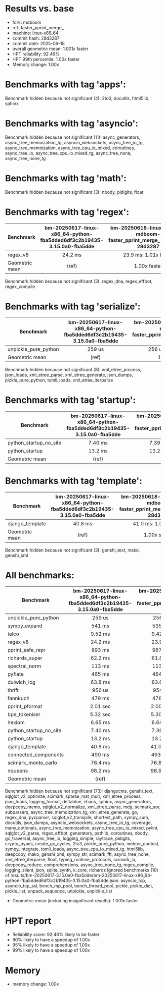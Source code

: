 # Results vs. base

- fork: mdboom
- ref: faster_pprint_merge_
- machine: linux-x86_64
- commit hash: 28d3287
- commit date: 2025-06-18
- overall geometric mean: 1.001x faster
- HPT reliability: 92.46%
- HPT 99th percentile: 1.00x faster
- Memory change: 1.00x

Benchmarks with tag 'apps':
===========================

Benchmark hidden because not significant (4): 2to3, docutils, html5lib, sphinx

Benchmarks with tag 'asyncio':
==============================

Benchmark hidden because not significant (11): async_generators, async_tree_memoization_tg, asyncio_websockets, async_tree_io_tg, async_tree_memoization, async_tree_cpu_io_mixed, coroutines, async_tree_io, async_tree_cpu_io_mixed_tg, async_tree_none, async_tree_none_tg

Benchmarks with tag 'math':
===========================

Benchmark hidden because not significant (3): nbody, pidigits, float

Benchmarks with tag 'regex':
============================

| Benchmark      | bm-20250617-linux-x86_64-python-fba5dded6df3c2b19435-3.15.0a0-fba5dde | bm-20250618-linux-x86_64-mdboom-faster_pprint_merge_-3.15.0a0-28d3287 |
|----------------|:---------------------------------------------------------------------:|:---------------------------------------------------------------------:|
| regex_v8       | 24.2 ms                                                               | 23.9 ms: 1.01x faster                                                 |
| Geometric mean | (ref)                                                                 | 1.00x faster                                                          |

Benchmark hidden because not significant (3): regex_dna, regex_effbot, regex_compile

Benchmarks with tag 'serialize':
================================

| Benchmark            | bm-20250617-linux-x86_64-python-fba5dded6df3c2b19435-3.15.0a0-fba5dde | bm-20250618-linux-x86_64-mdboom-faster_pprint_merge_-3.15.0a0-28d3287 |
|----------------------|:---------------------------------------------------------------------:|:---------------------------------------------------------------------:|
| unpickle_pure_python | 259 us                                                                | 256 us: 1.01x faster                                                  |
| Geometric mean       | (ref)                                                                 | 1.00x faster                                                          |

Benchmark hidden because not significant (8): xml_etree_process, json_loads, xml_etree_parse, xml_etree_generate, json_dumps, pickle_pure_python, tomli_loads, xml_etree_iterparse

Benchmarks with tag 'startup':
==============================

| Benchmark              | bm-20250617-linux-x86_64-python-fba5dded6df3c2b19435-3.15.0a0-fba5dde | bm-20250618-linux-x86_64-mdboom-faster_pprint_merge_-3.15.0a0-28d3287 |
|------------------------|:---------------------------------------------------------------------:|:---------------------------------------------------------------------:|
| python_startup_no_site | 7.40 ms                                                               | 7.39 ms: 1.00x faster                                                 |
| python_startup         | 13.2 ms                                                               | 13.2 ms: 1.00x faster                                                 |
| Geometric mean         | (ref)                                                                 | 1.00x faster                                                          |

Benchmarks with tag 'template':
===============================

| Benchmark       | bm-20250617-linux-x86_64-python-fba5dded6df3c2b19435-3.15.0a0-fba5dde | bm-20250618-linux-x86_64-mdboom-faster_pprint_merge_-3.15.0a0-28d3287 |
|-----------------|:---------------------------------------------------------------------:|:---------------------------------------------------------------------:|
| django_template | 40.8 ms                                                               | 41.0 ms: 1.01x slower                                                 |
| Geometric mean  | (ref)                                                                 | 1.00x slower                                                          |

Benchmark hidden because not significant (3): genshi_text, mako, genshi_xml

All benchmarks:
===============

| Benchmark              | bm-20250617-linux-x86_64-python-fba5dded6df3c2b19435-3.15.0a0-fba5dde | bm-20250618-linux-x86_64-mdboom-faster_pprint_merge_-3.15.0a0-28d3287 |
|------------------------|:---------------------------------------------------------------------:|:---------------------------------------------------------------------:|
| unpickle_pure_python   | 259 us                                                                | 256 us: 1.01x faster                                                  |
| sympy_expand           | 541 ms                                                                | 535 ms: 1.01x faster                                                  |
| telco                  | 9.52 ms                                                               | 9.42 ms: 1.01x faster                                                 |
| regex_v8               | 24.2 ms                                                               | 23.9 ms: 1.01x faster                                                 |
| pprint_safe_repr       | 993 ms                                                                | 987 ms: 1.01x faster                                                  |
| richards_super         | 62.2 ms                                                               | 61.8 ms: 1.01x faster                                                 |
| spectral_norm          | 113 ms                                                                | 113 ms: 1.01x faster                                                  |
| pyflate                | 465 ms                                                                | 464 ms: 1.00x faster                                                  |
| dulwich_log            | 63.8 ms                                                               | 63.6 ms: 1.00x faster                                                 |
| thrift                 | 956 us                                                                | 954 us: 1.00x faster                                                  |
| fannkuch               | 479 ms                                                                | 478 ms: 1.00x faster                                                  |
| pprint_pformat         | 2.01 sec                                                              | 2.00 sec: 1.00x faster                                                |
| bpe_tokeniser          | 5.32 sec                                                              | 5.30 sec: 1.00x faster                                                |
| hexiom                 | 6.65 ms                                                               | 6.64 ms: 1.00x faster                                                 |
| python_startup_no_site | 7.40 ms                                                               | 7.39 ms: 1.00x faster                                                 |
| python_startup         | 13.2 ms                                                               | 13.2 ms: 1.00x faster                                                 |
| django_template        | 40.8 ms                                                               | 41.0 ms: 1.01x slower                                                 |
| connected_components   | 490 ms                                                                | 493 ms: 1.01x slower                                                  |
| scimark_monte_carlo    | 76.4 ms                                                               | 76.8 ms: 1.01x slower                                                 |
| nqueens                | 98.2 ms                                                               | 98.9 ms: 1.01x slower                                                 |
| Geometric mean         | (ref)                                                                 | 1.00x faster                                                          |

Benchmark hidden because not significant (73): djangocms, genshi_text, sqlglot_v2_optimize, scimark_sparse_mat_mult, xml_etree_process, json_loads, logging_format, deltablue, chaos, sphinx, async_generators, deepcopy_memo, sqlglot_v2_normalize, xml_etree_parse, mdp, scimark_sor, subparsers, async_tree_memoization_tg, xml_etree_generate, go, regex_dna, pycparser, sqlglot_v2_transpile, shortest_path, sympy_sum, docutils, json_dumps, asyncio_websockets, async_tree_io_tg, coverage, many_optionals, async_tree_memoization, async_tree_cpu_io_mixed, pylint, sqlglot_v2_parse, regex_effbot, generators, pathlib, coroutines, nbody, gc_traversal, async_tree_io, logging_simple, raytrace, pidigits, crypto_pyaes, create_gc_cycles, 2to3, pickle_pure_python, meteor_contest, sympy_integrate, tomli_loads, async_tree_cpu_io_mixed_tg, html5lib, deepcopy, mako, genshi_xml, sympy_str, scimark_fft, async_tree_none, xml_etree_iterparse, float, typing_runtime_protocols, scimark_lu, deepcopy_reduce, comprehensions, async_tree_none_tg, regex_compile, logging_silent, json, sqlite_synth, k_core, richards
Ignored benchmarks (10) of results/bm-20250617-3.15.0a0-fba5dde/bm-20250617-linux-x86_64-python-fba5dded6df3c2b19435-3.15.0a0-fba5dde.json: asyncio_tcp, asyncio_tcp_ssl, bench_mp_pool, bench_thread_pool, pickle, pickle_dict, pickle_list, unpack_sequence, unpickle, unpickle_list

- Geometric mean (including insignificant results): 1.001x faster

# HPT report

- Reliability score: 92.46% likely to be faster
- 90% likely to have a speedup of 1.00x
- 95% likely to have a speedup of 1.00x
- 99% likely to have a speedup of 1.00x

# Memory
- memory change: 1.00x